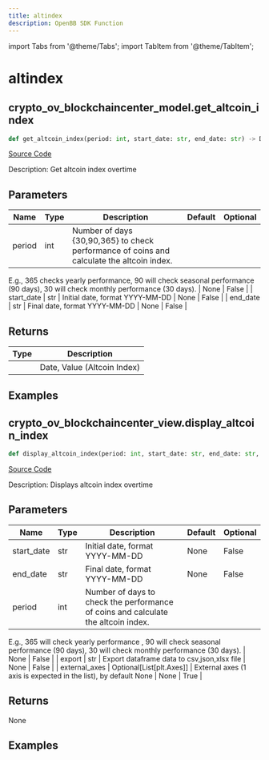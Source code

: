 ```yaml
---
title: altindex
description: OpenBB SDK Function
---
```


import Tabs from '@theme/Tabs';
import TabItem from '@theme/TabItem';

# altindex

<Tabs>
<TabItem value="model" label="Model" default>

## crypto_ov_blockchaincenter_model.get_altcoin_index

```python title='openbb_terminal/cryptocurrency/overview/blockchaincenter_model.py'
def get_altcoin_index(period: int, start_date: str, end_date: str) -> DataFrame:
```
[Source Code](https://github.com/OpenBB-finance/OpenBBTerminal/tree/main/openbb_terminal/cryptocurrency/overview/blockchaincenter_model.py#L19)

Description: Get altcoin index overtime

## Parameters

| Name | Type | Description | Default | Optional |
| ---- | ---- | ----------- | ------- | -------- |
| period | int | Number of days {30,90,365} to check performance of coins and calculate the altcoin index.
E.g., 365 checks yearly performance, 90 will check seasonal performance (90 days),
30 will check monthly performance (30 days). | None | False |
| start_date | str | Initial date, format YYYY-MM-DD | None | False |
| end_date | str | Final date, format YYYY-MM-DD | None | False |

## Returns

| Type | Description |
| ---- | ----------- |
|  | Date, Value (Altcoin Index) |

## Examples



</TabItem>
<TabItem value="view" label="View">

## crypto_ov_blockchaincenter_view.display_altcoin_index

```python title='openbb_terminal/cryptocurrency/overview/blockchaincenter_view.py'
def display_altcoin_index(period: int, start_date: str, end_date: str, export: str, external_axes: Union[List[matplotlib.axes._axes.Axes], NoneType]) -> None:
```
[Source Code](https://github.com/OpenBB-finance/OpenBBTerminal/tree/main/openbb_terminal/cryptocurrency/overview/blockchaincenter_view.py#L27)

Description: Displays altcoin index overtime

## Parameters

| Name | Type | Description | Default | Optional |
| ---- | ---- | ----------- | ------- | -------- |
| start_date | str | Initial date, format YYYY-MM-DD | None | False |
| end_date | str | Final date, format YYYY-MM-DD | None | False |
| period | int | Number of days to check the performance of coins and calculate the altcoin index.
E.g., 365 will check yearly performance , 90 will check seasonal performance (90 days),
30 will check monthly performance (30 days). | None | False |
| export | str | Export dataframe data to csv,json,xlsx file | None | False |
| external_axes | Optional[List[plt.Axes]] | External axes (1 axis is expected in the list), by default None | None | True |

## Returns

None

## Examples



</TabItem>
</Tabs>